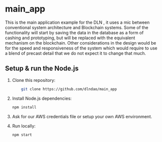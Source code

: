 # main_app
This is the main application example for the DLN , it uses a mic between conventional system architecture and Blockchain systems.
Some of the functionality will start by saving the data in the database as a form of cashing and prototyping, but will be replaced with the equivalent mechanism on the blockchain.
Other considerations in the design would be for the speed and responsiveness of the system which would require to use a blend of precast detail that we do not expect it to change that much.

## Setup & run the Node.js
1. Clone this repository:
    ```bash
        git clone https://github.com/dlndao/main_app
    ```
 2. Install Node.js dependencies:

    ```bash
    npm install
    ```
 3. Ask for our AWS credentials file or setup your own AWS environment.

4. Run locally:

    ```bash
    npm start
    ```


